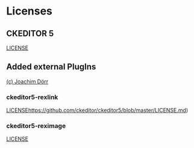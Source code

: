 # Licenses

## CKEDITOR 5 
[LICENSE]([https://github.com/ckeditor/ckeditor5/blob/master/LICENSE.md](https://github.com/ckeditor/ckeditor5/blob/master/LICENSE.md)https://github.com/ckeditor/ckeditor5/blob/master/LICENSE.md)

## Added external PlugIns

[(c) Joachim Dörr](https://github.com/basecondition/ckeditor5-reximage/commits?author=joachimdoerr)

### ckeditor5-rexlink
[LICENSE](https://github.com/ckeditor/ckeditor5/blob/master/LICENSE.md)https://github.com/ckeditor/ckeditor5/blob/master/LICENSE.md)

### ckeditor5-reximage
[LICENSE](https://github.com/basecondition/ckeditor5-reximage/blob/master/LICENSE)

